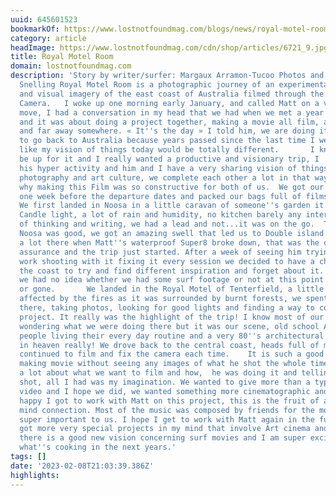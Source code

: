 ```yaml
---
uuid: 645601523
bookmarkOf: https://www.lostnotfoundmag.com/blogs/news/royal-motel-room
category: article
headImage: https://www.lostnotfoundmag.com/cdn/shop/articles/6721_9.jpg?v=1594852367
title: Royal Motel Room
domain: lostnotfoundmag.com
description: 'Story by writer/surfer: Margaux Arramon-Tucoo Photos and Video by: Matty
  Snelling Royal Motel Room is a photographic journey of an experimental surf trip
  and visual imagery of the east coast of Australia filmed through the lens of a Super8
  Camera.   I woke up one morning early January, and called Matt on a very spontaneous
  move, I had a conversation in my head that we had when we met a year before in Portugal,
  and it was about doing a project together, making a movie all film, all analog,
  and far away somewhere. « It''s the day » I told him, we are doing it and I wanted
  to go back to Australia because years passed since the last time I went, and I felt
  like my vision of things today would be totally different.       I knew Matt would
  be up for it and I really wanted a productive and visionary trip, I  counted on
  his hyper activity and him and I have a very sharing vision of things concerning
  photography and art culture, we complete each other a lot in that way and that is
  why making this Film was so constructive for both of us.  We got our tickets within
  one week before the departure dates and packed our bags full of films and cameras.
  We first landed in Noosa in a little caravan of someone''s garden it was perfect.
  Candle light, a lot of rain and humidity, no kitchen barely any internet and a lot
  of thinking and writing, we had a lead and not...it was on the go.  That week in
  Noosa was good, we got an amazing swell that led us to Double island point and filmed
  a lot there when Matt''s waterproof Super8 broke down, that was the deal, no digital
  assurance and the trip just started. After a week of seeing him trying to make it
  work shooting with it fixing it every session we decided to have a chill and leave
  the coast to try and find different inspiration and forget about it. To be honest
  we had no idea whether we had some surf footage or not at this point it was good
  or gone.       We landed in the Royal Motel of Tenterfield, a little lost town pretty
  affected by the fires as it was surrounded by burnt forests, we spent two nights
  there, taking photos, looking for good lights and finding a way to continue our
  project. It really was the highlight of the trip! I know most of our friends were
  wondering what we were doing there but it was our scene, old school Australia, cool
  people living their every day routine and a very 80''s architectural vibe, we were
  in heaven really! We drove back to the central coast, heads full of motivation and
  continued to film and fix the camera each time.    It is such a good experience
  making movie without seeing any images of what he shot the whole time, we spoke
  a lot about what we want to film and how,  he was doing it and telling me what he
  shot, all I had was my imagination. We wanted to give more than a typical surf trip
  video and I hope we did, we wanted something more cinematographic and I am super
  happy I got to work with Matt on this project, this is the fruit of a collaborative
  mind connection. Most of the music was composed by friends for the movie which was
  super important to us. I hope I get to work with Matt again in the future, I have
  got more very special projects in my mind that involve Art cinema and surf culture,
  there is a good new vision concerning surf movies and I am super excited to see
  what''s cooking in the next years.'
tags: []
date: '2023-02-08T21:03:39.386Z'
highlights:
---
```




